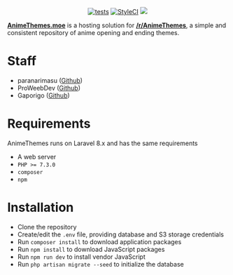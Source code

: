 <p align="center">
<a href="https://github.com/paranarimasu/AnimeThemes/actions"><img src="https://github.com/paranarimasu/AnimeThemes/workflows/tests/badge.svg?branch=wiki" alt="tests"></a>
<a href="https://github.styleci.io/repos/111264405?branch=wiki"><img src="https://github.styleci.io/repos/111264405/shield?branch=wiki" alt="StyleCI"></a>
<a href="https://discordapp.com/invite/m9zbVyQ"><img src="https://img.shields.io/discord/354388306580078594.svg?label=&logo=discord&logoColor=ffffff&color=7389D8&labelColor=6A7EC2"></a>
</p>

[**AnimeThemes.moe**](https://animethemes.moe/) is a hosting solution for [**/r/AnimeThemes**](https://www.reddit.com/r/AnimeThemes/), a simple and consistent repository of anime opening and ending themes.

# Staff

* paranarimasu ([Github](https://github.com/paranarimasu))
* ProWeebDev ([Github](https://github.com/ProWeebDev))
* Gaporigo ([Github](https://github.com/Gaporigo))

# Requirements

AnimeThemes runs on Laravel 8.x and has the same requirements

* A web server
* `PHP >= 7.3.0`
* `composer`
* `npm`

# Installation

* Clone the repository
* Create/edit the `.env` file, providing database and S3 storage credentials
* Run `composer install` to download application packages
* Run `npm install` to download JavaScript packages
* Run `npm run dev` to install vendor JavaScript
* Run `php artisan migrate --seed` to initialize the database
